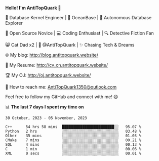 
**Hello! I'm AntiTopQuark 👋**

🔧 Database Kernel Engineer | 🌊 OceanBase | 🤖 Autonomous Database Explorer

🌱 Open Source Novice | 💻 Coding Enthusiast | 🔍 Detective Fiction Fan

😸 Cat Dad x2 | 🎉 @AntiTopQuark | ✨ Chasing Tech & Dreams

🌐 My blog: http://blog.antitopquark.website/

📄 My Resume: http://cv_cn.antitopquark.website/

🏆 My OJ: http://oj.antitopquark.website/

📧 How to reach me: AntiTopQuark1350@outlook.com

Feel free to follow my GitHub and connect with me! 😄

📊 **The last 7 days I spent my time on** 

<!--START_SECTION:waka-->
```text
30 October, 2023 - 05 November, 2023

C++      54 hrs 58 mins  ███████████████████████░░   95.07 % 
Python   2 hrs           ░░░░░░░░░░░░░░░░░░░░░░░░░   03.48 % 
Other    35 mins         ░░░░░░░░░░░░░░░░░░░░░░░░░   01.03 % 
CMake    7 mins          ░░░░░░░░░░░░░░░░░░░░░░░░░   00.21 % 
SQL      4 mins          ░░░░░░░░░░░░░░░░░░░░░░░░░   00.13 % 
C        1 min           ░░░░░░░░░░░░░░░░░░░░░░░░░   00.06 % 
XML      0 secs          ░░░░░░░░░░░░░░░░░░░░░░░░░   00.01 %
```
<!--END_SECTION:waka-->



